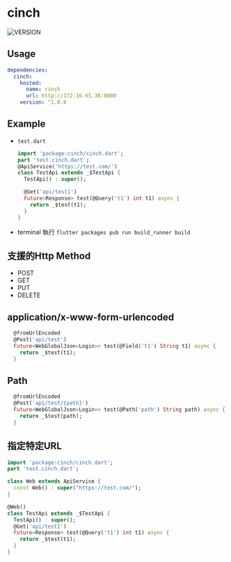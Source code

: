 # cinch

![VERSION](https://img.shields.io/badge/Version-1.0.5-blue.svg)

## Usage

```yaml
dependencies:
  cinch:
    hosted:
      name: cinch
      url: http://172.16.65.36:8080
    version: ^1.0.6
```

## Example

- `test.dart`

    ```dart
    import 'package:cinch/cinch.dart';
    part 'test.cinch.dart';
    @ApiService('https://test.com/')
    class TestApi extends _$TestApi {
      TestApi() : super();

      @Get('api/test1')
      Future<Response> test(@Query('t1') int t1) async {
        return _$test(t1);
      }
    }
    ```

- terminal 執行 `flutter packages pub run build_runner build`

## 支援的Http Method

- POST
- GET
- PUT
- DELETE

## application/x-www-form-urlencoded

```dart
  @fromUrlEncoded
  @Post('api/test')
  Future<WebGlobalJson<Login>> test(@Field('t1') String t1) async {
    return _$test(t1);
  }
```

## Path

```dart
  @fromUrlEncoded
  @Post('api/test/{path}')
  Future<WebGlobalJson<Login>> test(@Path('path') String path) async {
    return _$test(path);
  }
```

## 指定特定URL

```dart
import 'package:cinch/cinch.dart';
part 'test.cinch.dart';

class Web extends ApiService {
  const Web() : super("https://test.com/");
}

@Web()
class TestApi extends _$TestApi {
  TestApi() : super();
  @Get('api/test1')
  Future<Response> test(@Query('t1') int t1) async {
    return _$test(t1);
  }
}
```
